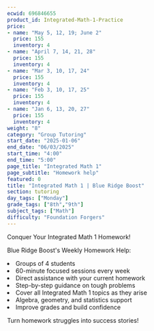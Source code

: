 ```yaml
---
ecwid: 696846655
product_id: Integrated-Math-1-Practice
price:
- name: "May 5, 12, 19; June 2"
  price: 155
  inventory: 4
- name: "April 7, 14, 21, 28"
  price: 155
  inventory: 4
- name: "Mar 3, 10, 17, 24"
  price: 155
  inventory: 4
- name: "Feb 3, 10, 17, 25"
  price: 155
  inventory: 4
- name: "Jan 6, 13, 20, 27"
  price: 155
  inventory: 4
weight: "8"
category: "Group Tutoring"
start_date: "2025-01-06"
end_date: "06/03/2025"
start_time: "4:00"
end_time: "5:00"
page_title: "Integrated Math 1"
page_subtitle: "Homework help"
featured: 0
title: "Integrated Math 1 | Blue Ridge Boost"
section: tutoring
day_tags: ["Monday"]
grade_tags: ["8th","9th"]
subject_tags: ["Math"]
difficulty: "Foundation Forgers"
---
```

<p>Conquer Your Integrated Math 1 Homework!</p><p>Blue Ridge Boost's Weekly Homework Help:</p><li> Groups of 4 students</li><li>60-minute focused sessions every week</li><li>Direct assistance with your current homework</li><li>Step-by-step guidance on tough problems</li><li>Cover all Integrated Math 1 topics as they arise</li><li>Algebra, geometry, and statistics support</li><li>Improve grades and build confidence</li><p>Turn homework struggles into success stories!</p>
